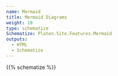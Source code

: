 ```yaml
---
name: Mermaid
title: Mermaid Diagrams
weight: 10
type: schematize
Schematize: Platen.Site.Features.Mermaid
outputs:
  - HTML
  - Schematize
---
```


{{% schematize %}}
